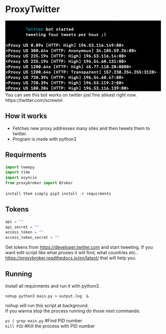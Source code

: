 # ProxyTwitter

<img src="images/bash_pic.png">
You can see this bot works on twitter just fine atleast right now. https://twitter.com/screwlol

## How it works

* Fetches new proxy addresses many sites and then tweets them to twitter.
* Program is made with python3

## Requirments

```python
import tweepy
import time
import asyncio
from proxybroker import Broker

install them simply pip3 install -r requirments
```

## Tokens

```python
api = ""
api_secret = ""
access_token = ""
access_token_secret = ""
```

Get tokens from <https://developer.twitter.com> and start tweeting.
If you want edit script like what proxies it will find, what countries etc..
<https://proxybroker.readthedocs.io/en/latest/> that will help you.

## Running

Install all requirments and run it with python3.  

```nohup python3 main.py > output.log  &```
   
nohup will run this script at background.  
If you wanna stop the process running do those next commands:

```ps | grep main.py``` #Find PID number  
```kill PID``` #Kill the process with PID number
